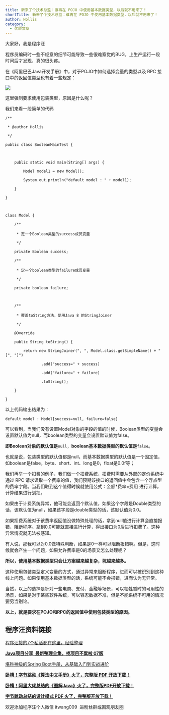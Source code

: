 ```yaml
---
title: 新来了个技术总监：谁再在 POJO 中使用基本数据类型，以后就不用来了！
shortTitle: 新来了个技术总监：谁再在 POJO 中使用基本数据类型，以后就不用来了！
author: Hollis
category:
  - 优质文章
---
```


大家好，我是程序汪  

程序员编码时一些不经意的细节可能导致一些很难察觉的BUG，上生产运行一段时间后才发现，真的很头疼。  

在《阿里巴巴Java开发手册》中，对于POJO中如何选择变量的类型以及 RPC 接口中的返回值类型也有着一些规定：

![](https://mmbiz.qpic.cn/mmbiz_jpg/6fuT3emWI5IibzibgbpjKvoJTZebia3RKDOd3L0BMFtTBSsDmcbUPh8VAlQh2icxdcqbMybEhnNoGS24SNLUWBx71Q/640?wx_fmt=jpeg)

这里强制要求使用包装类型，原因是什么呢？

我们来看一段简单的代码

```
/**  

 * @author Hollis  

 */  

public class BooleanMainTest {  

  

    public static void main(String[] args) {  

        Model model1 = new Model();  

        System.out.println("default model : " + model1);  

    }  

}  

  

class Model {  

    /**  

     * 定一个Boolean类型的success成员变量  

     */  

    private Boolean success;  

    /**  

     * 定一个boolean类型的failure成员变量  

     */  

    private boolean failure;  

  

    /**  

     * 覆盖toString方法，使用Java 8 的StringJoiner  

     */  

    @Override  

    public String toString() {  

        return new StringJoiner(", ", Model.class.getSimpleName() + "[", "]")  

                .add("success=" + success)  

                .add("failure=" + failure)  

                .toString();  

    }  

}  

```

以上代码输出结果为：

```
default model : Model[success=null, failure=false]  

```

可以看到，当我们没有设置Model对象的字段的值的时候，Boolean类型的变量会设置默认值为null，而boolean类型的变量会设置默认值为false。

**即Boolean对象的默认值是**`null`，**boolean基本数据类型的默认值是**`false`。

也就是说，包装类型的默认值都是null，而基本数据类型的默认值是一个固定值，如boolean是false，byte、short、int、long是0，float是0.0f等；

我们再举一个扣费的例子，我们做一个扣费系统，扣费时需要从外部的定价系统中通过 RPC 请求读取一个费率的值，我们预期该接口的返回值中会包含一个浮点型的费率字段。当我们取到这个值得时候就使用公式：金额\*费率=费用 进行计算，计算结果进行划扣。

如果由于计费系统异常，他可能会返回个默认值，如果这个字段是Double类型的话，该默认值为null，如果该字段是double类型的话，该默认值为0.0。

如果扣费系统对于该费率返回值没做特殊处理的话，拿到null值进行计算会直接报错，阻断程序。拿到0.0可能就直接进行计算，得出接口为0后进行扣费了。这种异常情况就无法被感知。

有人说，那我可以对0.0做特殊判断，如果是0一样可以阻断报错啊。但是，这时候就会产生一个问题，如果允许费率是0的场景又怎么处理呢？

**所以，使用基本数据类型只会让方案越来越复杂，坑越来越多。**

这种使用包装类型定义变量的方式，通过异常来阻断程序，进而可以被识别到这种线上问题。如果使用基本数据类型的话，系统可能不会报错，进而认为无异常。

当然，以上的选择是针对一些电商、支付、金融等场景，可以牺牲暂时的可用性的场景，如果是对于某些软件系统，可以容忍数据不准，但是不能系统不可用的情况要另当别论。

**以上，就是要求在POJO和RPC的返回值中使用包装类型的原因。**

  

   

程序汪资料链接
-------

  

  

   

[程序汪接的7个私活都在这里，经验整理](http://mp.weixin.qq.com/s?__biz=MzA4NzQ0Njc4Ng==&mid=2247501524&idx=1&sn=2cb28e7b64ab77c55bcc1a172b82a2ad&chksm=903bc2b9a74c4baf5737cd430560ee3c5a357bb37864257a05a72e3cccf41db5bd221ccc63d8&scene=21#wechat_redirect)

   

[**Java项目分享  最新整理全集，找项目不累啦 07版**](http://mp.weixin.qq.com/s?__biz=Mzg2ODU0NTA2Mw==&mid=2247488419&idx=2&sn=0b80c7f9f73fca89b91e257a269cfada&chksm=ceabf4ebf9dc7dfdaa605a9bb92d31c9fc0a10a7a94351234181a89ba5800672c6e7da2ebfbe&scene=21#wechat_redirect)  

   

[堪称神级的Spring Boot手册，从基础入门到实战进阶](http://mp.weixin.qq.com/s?__biz=MzA4NzQ0Njc4Ng==&mid=2247494170&idx=1&sn=5181a5277946be31478b1b9425c93f63&chksm=903bee77a74c67614b2772248e8b5e912d323bfe42a0e576dd157a4752f5fed88d6b439ec52f&scene=21#wechat_redirect)

   

[**卧槽！字节跳动《算法中文手册》火了，完整版 PDF 开放下载！**](http://mp.weixin.qq.com/s?__biz=MzA4NzQ0Njc4Ng==&mid=2247492941&idx=1&sn=2ff31fec735d7c5d6f3483c346d5ca69&chksm=903be120a74c68361fd9afad178e7338315041a2cd4459f2165a8faa20e995a3477af3eda2bb&scene=21#wechat_redirect)

   

[**卧槽！阿里大佬总结的《图解Java》火了，完整版PDF开放下载！**](http://mp.weixin.qq.com/s?__biz=MzA4NzQ0Njc4Ng==&mid=2247496297&idx=2&sn=d253dda2160821262d9f6fc1a9a637d0&chksm=903bf604a74c7f126ab936e374a1f22b9b7cb26a7964b6cc837c3f73af516139064e522a1294&scene=21#wechat_redirect)

   

[**字节跳动总结的设计模式 PDF 火了，完整版开放下载！**](http://mp.weixin.qq.com/s?__biz=MzA4NzQ0Njc4Ng==&mid=2247490715&idx=2&sn=7f2c5de11bebaecfbaf1ce4b945a4d6f&chksm=903818f6a74f91e0fde557b75bd44adfd5d378612f682aa3eef6766927aebb9e5afc72c91a9e&scene=21#wechat_redirect)

   

  

   

欢迎添加程序汪个人微信 itwang009  进粉丝群或围观朋友圈